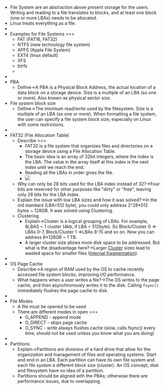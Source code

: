 - File System are an abstraction above present storage for the users. Writing and reading to a file translates to blocks, and at least one block (one or more LBAs) needs to be allocated.
- Linux treats everything as a file.
- 
- Examples for File Systems >>>
    - FAT (FAT16, FAT32)
    - NTFS (new technology file system)
    - APFS (Apple File System)
    - EXT4 (linux default)
    - XFS
    - btrfs
    - 
- 
- PBA
    - Define→A PBA is a Physical Block Address, the actual location of a data block on a storage device. Size is a multiple of an LBA (so one or more). Also known as physical sector size.
- File system block size
    - Define→The minimum read/write used by the filesystem. Size is a multiple of an LBA (so one or more). When formatting a file system, the user can specify a file system block size, especially on Linux with some restrictions.
- 
- FAT32 (File Allocation Table) 
    - Describe >>>
        - FAT32 is a file system that organizes files and directories on a storage device using a File Allocation Table.  
        - The basic idea is an array of 32bit integers, where the index is the LBA. The value in the array itself at this index is the next index until we reach the end.
        - Reading all the LBAs in order gives the file.
        - ![](https://remnote-user-data.s3.amazonaws.com/5PogkNB__koqruzjrDQfee2ysMP1pC2Thro6RRQdPuwp5D593WcuPZXxwRX9iXiHavHEU7vYHhU0OHPoxfrJlw7MGXb19zxV6p_Cc0Gtvh3x-5LPqvdJNBTTxE0DWK4y.png)
    - Why can only be 28 bits used for the LBA index instead of 32?→Four bits are reserved for other purposes like "dirty" or "free", leaving only 28 bits for the LBA index.
    - Explain the issue with low LBA sizes and how it was solved?→In the old standard (LBA=512 byte), you could only address 2^28*512 bytes ~ 128GB. It was solved using Clustering.
    - Clustering
        - Explain→Cluster is a logical grouping of LBAs. For example, 8LBAS = 1 cluster (4kb, if LBA = 512byte). So Block/Cluster 0 ⇒ LBAs 0-7, Block/Cluster 1 ⇒LBAs 8-15 and so on. Now you can address 8*128GB ~ 1 TB.
        - A larger cluster size allows more disk space to be addressed. But what is the disadvantage here?→Larger [Cluster](../Storage%20Management/Persistent%20storage/HDD/Parts/Cluster.md) sizes lead to wasted space for smaller files ([Internal fragmentation](../../Udemy%20-%20Fundamentals%20of%20Operating%20System/Memory%20Management/Virtual%20memory/Internal%20fragmentation.md)).
- 
- OS Page Cache
    - Describe→A region of RAM used by the OS to cache recently accessed file system blocks, improving I/O performance. 
    - What happens when a user writes a file?→The OS writes to the page cache, and then asynchronously writes it to the disk. Calling `fsync()` immediately flushes the page cache to disk. 
- 
- File Modes
    - A file must be opened to be used
    - There are different modes in open >>>
        - O_APPEND - append mode
        - O_DIRECT - skips page cache
        - O_SYNC - write always flushes cache (slow, calls fsync() every time, should not be used unless you know what you are doing)
- 
- Partitions
    - Explain→Partitions are divisions of a hard drive that allow for the organization and management of files and operating systems. Start and end in an LBA. Each partition can have its own file system and each file system a different block size (cluster). An OS concept, disk and filesystem have no idea of a partition.
    - Partitions should be aligned with the PBAs; otherwise there are performance issues, due to overlapping.
